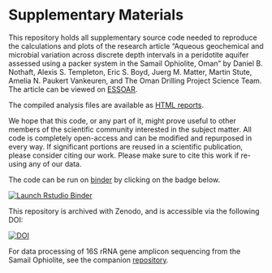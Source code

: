 # Supplementary Materials

This repository holds all supplementary source code needed to reproduce the calculations and plots of the research article “Aqueous geochemical and microbial variation across discrete depth intervals in a peridotite aquifer assessed using a packer system in the Samail Ophiolite, Oman” by Daniel B. Nothaft, Alexis S. Templeton, Eric S. Boyd, Juerg M. Matter, Martin Stute, Amelia N. Paukert Vankeuren, and The Oman Drilling Project Science Team. The article can be viewed on [ESSOAR](https://doi.org/10.1002/essoar.10506402.2).

The compiled analysis files are available as [HTML reports](https://danote.github.io/Oman-packers-2018-2019/).

We hope that this code, or any part of it, might prove useful to other members of the scientific community interested in the subject matter. All code is completely open-access and can be modified and repurposed in every way. If significant portions are reused in a scientific publication, please consider citing our work. Please make sure to cite this work if re-using any of our data.

The code can be run on [binder](https://mybinder.org/v2/gh/danote/Oman-packers-2018-2019/master) by clicking on the badge below.

<!-- badges: start -->
[![Launch Rstudio Binder](http://mybinder.org/badge_logo.svg)](https://mybinder.org/v2/gh/danote/Oman-packers-2018-2019/master?urlpath=rstudio)
<!-- badges: end -->

This repository is archived with Zenodo, and is accessible via the following DOI:

[![DOI](https://zenodo.org/badge/256393773.svg)](https://zenodo.org/badge/latestdoi/256393773)

For data processing of 16S rRNA gene amplicon sequencing from the Samail Ophiolite, see the companion [repository](https://github.com/danote/Samail_16S_compilation).
